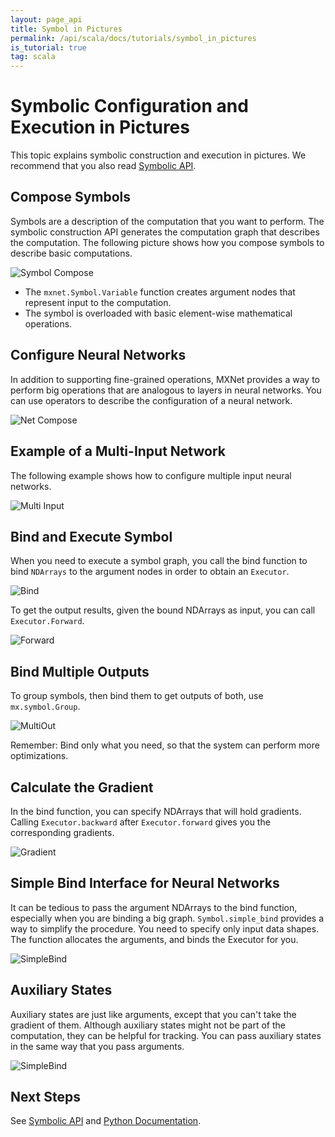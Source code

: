 ```yaml
---
layout: page_api
title: Symbol in Pictures
permalink: /api/scala/docs/tutorials/symbol_in_pictures
is_tutorial: true
tag: scala
---
```


# Symbolic Configuration and Execution in Pictures

This topic explains symbolic construction and execution in pictures.
We recommend that you also read [Symbolic API](symbol).

## Compose Symbols

Symbols are a description of the computation that you want to perform. The symbolic construction API generates the computation
graph that describes the computation. The following picture shows how you compose symbols to describe basic computations.

![Symbol Compose](https://raw.githubusercontent.com/dmlc/web-data/master/mxnet/symbol/compose_basic.png)

- The ```mxnet.Symbol.Variable``` function creates argument nodes that represent input to the computation.
- The symbol is overloaded with basic element-wise mathematical operations.

## Configure Neural Networks

In addition to supporting fine-grained operations, MXNet provides a way to perform big operations that are analogous to layers in neural networks.
You can use operators to describe the configuration of a neural network.

![Net Compose](https://raw.githubusercontent.com/dmlc/web-data/master/mxnet/symbol/compose_net.png)


## Example of a Multi-Input Network

The following example shows how to configure multiple input neural networks.

![Multi Input](https://raw.githubusercontent.com/dmlc/web-data/master/mxnet/symbol/compose_multi_in.png)


## Bind and Execute Symbol

When you need to execute a symbol graph, you call the bind function to bind ```NDArrays``` to the argument nodes
in order to obtain an ```Executor```.

![Bind](https://raw.githubusercontent.com/dmlc/web-data/master/mxnet/symbol/bind_basic.png)

To get the output results, given the bound NDArrays as input, you can call ```Executor.Forward```.

![Forward](https://raw.githubusercontent.com/dmlc/web-data/master/mxnet/symbol/executor_forward.png)


## Bind Multiple Outputs

To group symbols, then bind them to get outputs of both, use ```mx.symbol.Group```.

![MultiOut](https://raw.githubusercontent.com/dmlc/web-data/master/mxnet/symbol/executor_multi_out.png)

Remember: Bind only what you need, so that the system can perform more optimizations.


## Calculate the Gradient

In the bind function, you can specify NDArrays that will hold gradients. Calling ```Executor.backward``` after ```Executor.forward``` gives you the corresponding gradients.

![Gradient](https://raw.githubusercontent.com/dmlc/web-data/master/mxnet/symbol/executor_backward.png)


## Simple Bind Interface for Neural Networks

It can be tedious to pass the argument NDArrays to the bind function, especially when you are binding a big
graph. ```Symbol.simple_bind``` provides a way to simplify
the procedure. You need to specify only input data shapes. The function allocates the arguments, and binds
the Executor for you.

![SimpleBind](https://raw.githubusercontent.com/dmlc/web-data/master/mxnet/symbol/executor_simple_bind.png)

## Auxiliary States

Auxiliary states are just like arguments, except that you can't take the gradient of them. Although auxiliary states might not be part of the computation, they can be helpful for tracking. You can pass auxiliary states in the same way that you pass arguments.

![SimpleBind](https://raw.githubusercontent.com/dmlc/web-data/master/mxnet/symbol/executor_aux_state.png)

## Next Steps

See [Symbolic API](symbol) and [Python Documentation]({{'/api/python'|relative_url}}).
